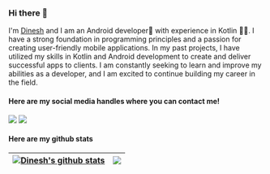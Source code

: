 ### Hi there 👋
I'm [Dinesh](https://www.instagram.com/dinesh_ela_2405) and I am an Android developer📱 with experience in Kotlin 👨‍💻. I have a strong foundation in programming principles and a passion for creating user-friendly mobile applications. In my past projects, I have utilized my skills in Kotlin and Android development to create and deliver successful apps to clients. I am constantly seeking to learn and improve my abilities as a developer, and I am excited to continue building my career in the field.

#### Here are my social media handles where you can contact me!

<a href="https://www.linkedin.com/in/dinesh-g-41b62b241/"><img src="https://img.shields.io/badge/LinkedIn-0077B5?style=for-the-badge&logo=linkedin&logoColor=white"></a>
<a href="https://www.instagram.com/dinesh_ela_2405"><img src="https://img.shields.io/badge/Instagram-E4405F?style=for-the-badge&logo=instagram&logoColor=white"></a>

#### Here are my github stats

| <a href="https://github.com/idineshgovind"><img align="center" src="https://github-readme-stats.vercel.app/api?username=idineshgovind&show_icons=true&include_all_commits=true&theme=buefy&hide_border=true" alt="Dinesh's github stats" /></a> | <a href="https://github.com/idineshgovind"><img align="center" src="https://github-readme-stats.vercel.app/api/top-langs/?username=idineshgovind&layout=compact&theme=buefy&hide_border=true" /></a> |
| ------------- | ------------- |
